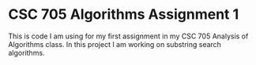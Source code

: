 # CSC 705 Algorithms Assignment 1

This is code I am using for my first assignment in my CSC
705 Analysis of Algorithms class.  In this project
I am working on substring search algorithms.
